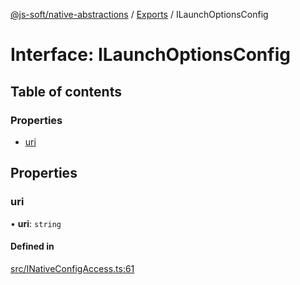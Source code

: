 [@js-soft/native-abstractions](../README.md) / [Exports](../modules.md) / ILaunchOptionsConfig

# Interface: ILaunchOptionsConfig

## Table of contents

### Properties

- [uri](ILaunchOptionsConfig.md#uri)

## Properties

### uri

• **uri**: `string`

#### Defined in

[src/INativeConfigAccess.ts:61](https://github.com/js-soft/ts-native-access/blob/93dbc36/packages/abstractions/src/INativeConfigAccess.ts#L61)
